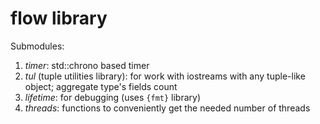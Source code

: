 # flow library

Submodules:

1. _timer_: std::chrono based timer
2. _tul_ (tuple utilities library): for work with iostreams with any tuple-like object; aggregate type's
fields count
3. _lifetime_: for debugging (uses `{fmt}` library)
4. _threads_: functions to conveniently get the needed number of threads
